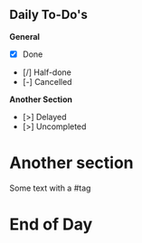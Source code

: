 ## Daily To-Do's

**General**
- [x] Done
- [/] Half-done
- [-] Cancelled

**Another Section**
- [>] Delayed
- [>] Uncompleted

# Another section
Some text with a #tag

# End of Day

